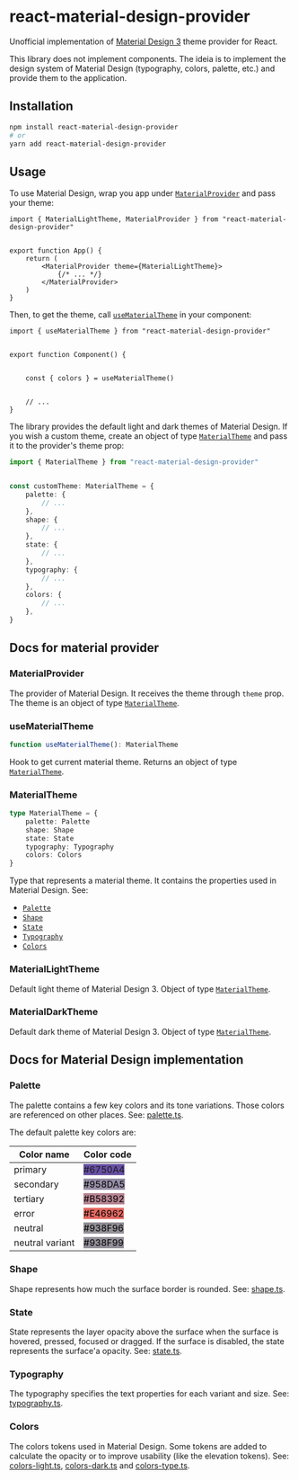 # react-material-design-provider

Unofficial implementation of [Material Design 3](https://m3.material.io/)
theme provider for React.

This library does not implement components. The ideia is to implement
the design system of Material Design (typography, colors, palette, etc.)
and provide them to the application.

## Installation

```sh
npm install react-material-design-provider
# or
yarn add react-material-design-provider
```

## Usage

To use Material Design, wrap you app under
[`MaterialProvider`](#materialprovider) and pass your theme:

```tsx
import { MaterialLightTheme, MaterialProvider } from "react-material-design-provider"


export function App() {
    return (
        <MaterialProvider theme={MaterialLightTheme}>
            {/* ... */}
        </MaterialProvider>
    )
}
```

Then, to get the theme, call [`useMaterialTheme`](#usematerialtheme)
in your component:

```tsx
import { useMaterialTheme } from "react-material-design-provider"


export function Component() {
    
    
    const { colors } = useMaterialTheme()


    // ...
}
```

The library provides the default light and dark themes of Material Design.
If you wish a custom theme, create an object of type
[`MaterialTheme`](#materialtheme) and pass it to the provider's theme prop:

```ts
import { MaterialTheme } from "react-material-design-provider"


const customTheme: MaterialTheme = {
    palette: {
        // ...
    },
    shape: {
        // ...
    },
    state: {
        // ...
    },
    typography: {
        // ...
    },
    colors: {
        // ...
    },
}
```

## Docs for material provider

### MaterialProvider

The provider of Material Design. It receives the theme through `theme` prop. The theme is an object of type [`MaterialTheme`](#materialtheme).

### useMaterialTheme

```ts
function useMaterialTheme(): MaterialTheme
```

Hook to get current material theme. Returns an object of type
[`MaterialTheme`](#materialtheme).

### MaterialTheme

```ts
type MaterialTheme = {
    palette: Palette
    shape: Shape
    state: State
    typography: Typography
    colors: Colors
}
```

Type that represents a material theme. It contains the properties used
in Material Design. See:

- [`Palette`](#palette)
- [`Shape`](#shape)
- [`State`](#state)
- [`Typography`](#typography)
- [`Colors`](#colors)

### MaterialLightTheme

Default light theme of Material Design 3. Object of type
[`MaterialTheme`](#materialtheme).

### MaterialDarkTheme

Default dark theme of Material Design 3. Object of type
[`MaterialTheme`](#materialtheme).

## Docs for Material Design implementation

### Palette

The palette contains a few key colors and its tone variations. Those colors 
are referenced on other places.
See: [palette.ts](src/material-design/palette.ts).

The default palette key colors are:

| Color name    | Color code |
|---------------|------------|
primary         | <span style="background-color:#6750A4">#6750A4</span>
secondary       | <span style="background-color:#958DA5;color:black">#958DA5</span>
tertiary        | <span style="background-color:#B58392;color:black">#B58392</span>
error           | <span style="background-color:#E46962;color:black">#E46962</span>
neutral         | <span style="background-color:#938F96;color:black">#938F96</span>
neutral variant | <span style="background-color:#938F99;color:black">#938F99</span>

### Shape

Shape represents how much the surface border is rounded.
See: [shape.ts](src/material-design/shape.ts).

### State

State represents the layer opacity above the surface when the surface is
hovered, pressed, focused or dragged. If the surface is disabled, the state
represents the surface'a opacity. See: [state.ts](src/material-design/state.ts).

### Typography

The typography specifies the text properties for each variant and size.
See: [typography.ts](src/material-design/typography.ts).

### Colors

The colors tokens used in Material Design. Some tokens are added to
calculate the opacity or to improve usability (like the elevation tokens).
See: [colors-light.ts](src/material-design/colors-light.ts),
[colors-dark.ts](src/material-design/colors-dark.ts) and
[colors-type.ts](src/material-design/colors-type.ts).
